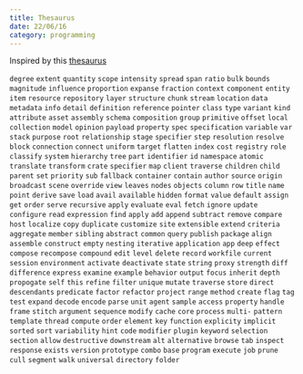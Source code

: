 ```yaml
---
title: Thesaurus
date: 22/06/16
category: programming
---
```


Inspired by this [thesaurus](https://github.com/tindzk/thesaurus)

<!-- TODO: #13 Organize by category -->

`degree` `extent` `quantity` `scope` `intensity` `spread` `span` `ratio` `bulk` `bounds` `magnitude` `influence` `proportion` `expanse` `fraction` `context` `component` `entity` `item` `resource` `repository` `layer` `structure` `chunk` `stream` `location` `data` `metadata` `info` `detail` `definition` `reference` `pointer` `class` `type` `variant` `kind` `attribute` `asset` `assembly` `schema` `composition` `group` `primitive` `offset` `local` `collection` `model` `opinion` `payload` `property` `spec` `specification` `variable` `var` `stack` `purpose` `root` `relationship` `stage` `specifier` `step` `resolution` `resolve` `block` `connection` `connect` `uniform` `target` `flatten` `index` `cost` `registry` `role` `classify` `system` `hierarchy` `tree` `part` `identifier` `id` `namespace` `atomic` `translate` `transform` `crate` `specifier` `map` `client` `traverse` `children` `child` `parent` `set` `priority` `sub` `fallback` `container` `contain` `author` `source` `origin` `broadcast` `scene` `override` `view` `leaves` `nodes` `objects` `column` `row` `title` `name` `point` `derive` `save` `load` `avail` `available` `hidden` `format` `value` `default` `assign` `get` `order` `serve` `recursive` `apply` `evaluate` `eval` `fetch` `ignore` `update` `configure` `read` `expression` `find` `apply` `add` `append` `subtract` `remove` `compare` `host` `localize` `copy` `duplicate` `customize` `site` `extensible` `extend` `criteria` `aggregate` `member` `sibling` `abstract` `common` `query` `publish` `package` `align` `assemble` `construct` `empty` `nesting` `iterative` `application` `app` `deep` `effect` `compose` `recompose` `compound` `edit` `level` `delete` `record` `workfile` `current` `session` `environment` `activate` `deactivate` `state` `string` `proxy` `strength` `diff` `difference` `express` `examine` `example` `behavior` `output` `focus` `inherit` `depth` `propogate` `self` `this` `refine` `filter` `unique` `mutate` `traverse` `store` `direct` `descendants` `predicate` `factor` `refactor` `project` `range` `method` `create` `flag` `tag` `test` `expand` `decode` `encode` `parse` `unit` `agent` `sample` `access` `property` `handle` `frame` `stitch` `argument` `sequence` `modify` `cache` `core` `process` `multi-` `pattern` `template` `thread` `compute` `order` `element` `key` `function` `explicity` `implicit` `sorted` `sort` `variability` `hint` `code` `modifier` `plugin` `keyword` `selection` `section` `allow` `destructive` `downstream` `alt` `alternative` `browse` `tab` `inspect` `response` `exists` `version` `prototype` `combo` `base` `program` `execute` `job` `prune` `cull` `segment` `walk` `universal` `directory` `folder`